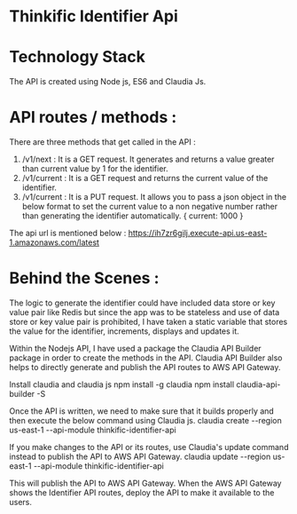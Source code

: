 # Thinkific Identifier Api


# Technology Stack
The API is created using Node js, ES6 and Claudia Js.


# API routes / methods :
There are three methods that get called in the API :
1. /v1/next :
It is a GET request. It generates and returns a value greater than current value by 1 for the identifier.
2. /v1/current :
It is a GET request and returns the current value of the identifier.
3. /v1/current :
It is a PUT request. It allows you to pass a json object in the below format to set the current value to a non negative number 
rather than generating the identifier automatically.
{ current: 1000 }

The api url is mentioned below :
https://ih7zr6gilj.execute-api.us-east-1.amazonaws.com/latest



# Behind the Scenes :
The logic to generate the identifier could have included data store or key value pair like Redis but since the app was to be stateless and use of data store or key value pair is prohibited, I have taken a static variable that stores the value for the identifier, increments, displays and updates it.

Within the Nodejs API, I have used a package the Claudia API Builder package in order to create the methods in the API.
Claudia API Builder also helps to directly generate and publish the API routes to AWS API Gateway.

Install claudia and claudia js
npm install -g claudia
npm install claudia-api-builder -S

Once the API is written, we need to make sure that it builds properly and then execute the below command using Claudia js.
claudia create --region us-east-1 --api-module thinkific-identifier-api

If you make changes to the API or its routes, use Claudia's update command instead to publish the API to AWS API Gateway.
claudia update --region us-east-1 --api-module thinkific-identifier-api

This will publish the API to AWS API Gateway. When the AWS API Gateway shows the Identifier API routes, deploy the API to make it available to the users.
